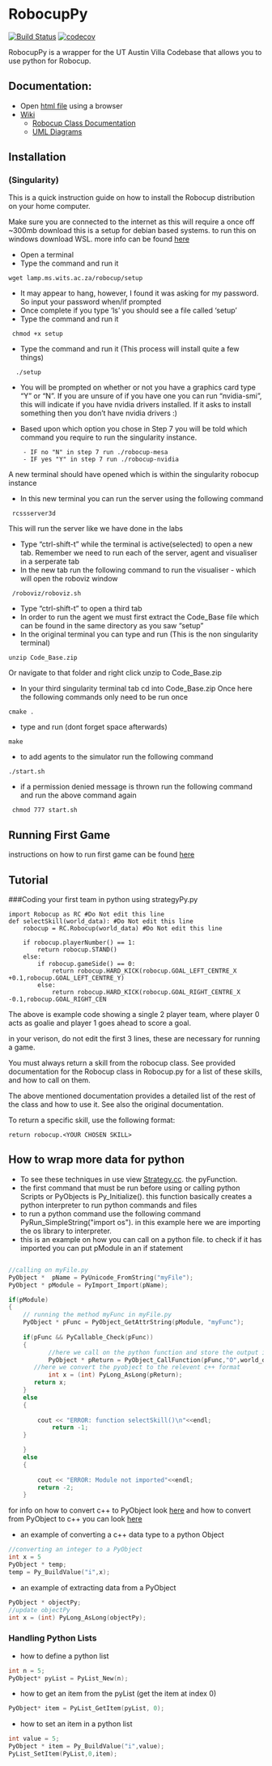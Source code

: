 # RobocupPy
[![Build Status](https://travis-ci.org/SD-Group-17/RobocupPy.svg?branch=core_test)](https://travis-ci.org/SD-Group-17/RobocupPy) [![codecov](https://codecov.io/gh/SD-Group-17/RobocupPy/branch/core_test/graph/badge.svg)](https://codecov.io/gh/SD-Group-17/RobocupPy)

RobocupPy is a wrapper for the UT Austin Villa Codebase that allows you to use python for Robocup.

## Documentation:
* Open [html file](https://github.com/SD-Group-17/RobocupPy/tree/core_test/Documentation/html) using a browser
* [Wiki](https://github.com/SD-Group-17/RobocupPy/wiki)
  * [Robocup Class Documentation](https://github.com/SD-Group-17/RobocupPy/wiki/Robocup-Class-Documentation)
  * [UML Diagrams](https://github.com/SD-Group-17/RobocupPy/wiki/UML)

## Installation
### (Singularity)
This is a quick instruction guide on how to install the Robocup distribution on your home computer.

Make sure you are connected to the internet as this will require a once off ~300mb download
this is a setup for debian based systems. to run this on windows download WSL. more info can be found [here](https://docs.microsoft.com/en-us/windows/wsl/install-win10)
* Open a terminal
* Type the command and run it
```
wget lamp.ms.wits.ac.za/robocup/setup
```
* It may appear to hang, however, I found it was asking for my password. So input your password when/if prompted
* Once complete if you type ‘ls’ you should see a file called ‘setup’
* Type the command and run it
```
 chmod +x setup
```
* Type the command and run it (This process will install quite a few things)
```
  ./setup
```
* You will be prompted on whether or not you have a graphics card type “Y” or “N”. If you are unsure of if you have one you can run “nvidia-smi”, this will indicate if you have nvidia drivers installed. If it asks to install something then you don’t have nvidia drivers :)

* Based upon which option you chose in Step 7 you will be told which command you require to run the singularity instance.

```
    - IF no "N" in step 7 run ./robocup-mesa
    - IF yes "Y" in step 7 run ./robocup-nvidia
```
A new terminal should have opened which is within the singularity robocup instance

* In this new terminal you can run the server using the following command
```
 rcssserver3d
```
This will run the server like we have done in the labs
* Type “ctrl-shift-t” while the terminal is active(selected) to open a new tab. Remember we need to run each of the server, agent and visualiser in a serperate tab
* In the new tab run the following command to run the visualiser - which will open the roboviz window
```
 /roboviz/roboviz.sh
```

* Type “ctrl-shift-t” to open a third tab
* In order to run the agent we must first extract the Code_Base file which can be found in the same directory as you saw “setup”
* In the original terminal you can type and run (This is the non singularity terminal)
```
unzip Code_Base.zip
```
Or navigate to that folder and right click unzip to Code_Base.zip
* In your third singularity terminal tab cd into Code_Base.zip
Once here the following commands only need to be run once

```
cmake .
```
* type and run (dont forget space afterwards)
```
make 
```
* to add agents to the simulator run the following command
```
./start.sh
```
* if a permission denied message is thrown run the following command and run the above command again
```
 chmod 777 start.sh
```

## Running First Game
instructions on how to run first game can be found [here](https://courses.ms.wits.ac.za/~branden/RoboCup/my-first-game.html)

## Tutorial
###Coding your first team in python using strategyPy.py

```
import Robocup as RC #Do Not edit this line
def selectSkill(world_data): #Do Not edit this line
    robocup = RC.Robocup(world_data) #Do Not edit this line

    if robocup.playerNumber() == 1:
        return robocup.STAND()
    else:
        if robocup.gameSide() == 0:
            return robocup.HARD_KICK(robocup.GOAL_LEFT_CENTRE_X +0.1,robocup.GOAL_LEFT_CENTRE_Y)
        else:
            return robocup.HARD_KICK(robocup.GOAL_RIGHT_CENTRE_X -0.1,robocup.GOAL_RIGHT_CEN
```
The above is example code showing a single 2 player team, where player 0 acts as goalie and player 1 goes ahead to score a goal.


in your verison, do not edit the first 3 lines, these are necessary for running a game.


You must always return a skill from the robocup class. See provided documentation for the Robocup class in Robocup.py for a list of these skills, and how to call on them. 

The above mentioned documentation provides a detailed list of the rest of the class and how to use it. See also the original documentation.

To return a specific skill, use the following format:

```
return robocup.<YOUR CHOSEN SKILL>

```


## How to wrap more data for python
* To see these techniques in use view [Strategy.cc](https://github.com/SD-Group-17/RobocupPy/blob/core_test/Code_Base/behaviors/strategy.cc). the pyFunction.
* the first command that must be run before using or calling python Scripts or PyObjects is Py_Initialize(). this function basically creates a python interpreter to run python commands and files
* to run a python command use the following command PyRun_SimpleString("import os"). in this example here we are importing the os library to interpreter.
* this is an example on how you can call on a python file. to check if it has imported you can put pModule in an if statement
```C++

//calling on myFile.py 
PyObject *  pName = PyUnicode_FromString("myFile");
PyObject * pModule = PyImport_Import(pName);

if(pModule)
{
	// running the method myFunc in myFile.py
	PyObject * pFunc = PyObject_GetAttrString(pModule, "myFunc"); 
       
	if(pFunc && PyCallable_Check(pFunc))
	{
           //here we call on the python function and store the output in a PyObject in this example we are sending in a list so we attach an O before world_data
           PyObject * pReturn = PyObject_CallFunction(pFunc,"O",world_data);
	   //here we convert the pyobject to the relevent c++ format
           int x = (int) PyLong_AsLong(pReturn);
	   return x;
	}
	else
	{
            
	    cout << "ERROR: function selectSkill()\n"<<endl;
            return -1;
	}

	}
	else
	{
        
		cout << "ERROR: Module not imported"<<endl;
        return -2;
	}
```
for info on how to convert c++ to PyObject look [here](https://docs.python.org/3/c-api/arg.html)
and how to convert from PyObject to c++ you can look [here](https://docs.python.org/3/c-api/long.html)

* an example of converting a c++ data type to a python Object
```C++
//converting an integer to a PyObject
int x = 5
PyObject * temp;
temp = Py_BuildValue("i",x);
```
* an example of extracting data from a PyObject 
```C++
PyObject * objectPy;
//update objectPy
int x = (int) PyLong_AsLong(objectPy);
```

### Handling Python Lists 
* how to define a python list
```C++
int n = 5;
PyObject* pyList = PyList_New(n);
```
* how to get an item from the pyList (get the item at index 0)
```C++
PyObject* item = PyList_GetItem(pyList, 0);
```
* how to set an item in a python list
```C++
int value = 5;
PyObject * item = Py_BuildValue("i",value);
PyList_SetItem(PyList,0,item);
```
